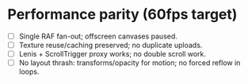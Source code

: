 # Performance parity (60fps target)

- [ ] Single RAF fan-out; offscreen canvases paused.
- [ ] Texture reuse/caching preserved; no duplicate uploads.
- [ ] Lenis + ScrollTrigger proxy works; no double scroll work.
- [ ] No layout thrash: transforms/opacity for motion; no forced reflow in loops.